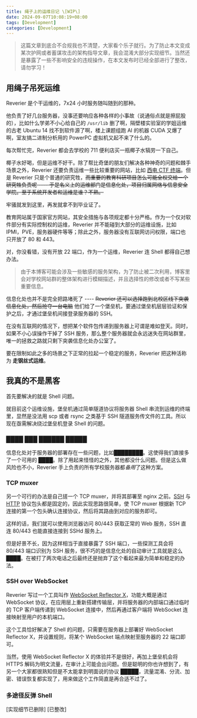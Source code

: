 ```yaml
---
title: 绳子上的运维日记 \[WIP\]
date: 2024-09-07T10:08:19+08:00
tags: [Development]
categories: [Development]
---
```


> 这篇文章到底合不合规我也不清楚，大家看个乐子就行。为了防止本文变成某次护网或者蓄谋攻击的架构指导文章，我会混淆大部分实现细节。当然还是暴露了一些不影响安全的违规操作，在本文发布时已经全部进行了整改，请勿学习！

## 用绳子吊死运维

Reverier 是个干运维的，7x24 小时服务随叫随到的那种。

他负责了好几台服务器，没事还要响应各种各样的小事故（说通俗点就是擦屁股的），比如什么学弟不小心给自己的 `/usr/lib` 删了啊，隔壁楼实验室的学姐运维的古老 Ubuntu 14 找不到软件源了啊，楼上课题组跑 AI 的机器 CUDA 又爆了啊，室友搞二进制分析用的 PowerPC 虚拟机又起不来了什么的。

每次帮忙完，Reverier 都会去学校的 711 便利店买一瓶椰子水犒劳一下自己。

椰子水好喝，但是运维不好干。除了帮比奇堡的朋友们解决各种神奇的问题和棘手场景之外，Reverier 还要负责运维一些比较重要的网站，比如 [西电 CTF 终端](https://ctf.xidian.edu.cn/)。但是 Reverier 只是个普通的研究牲，~~而重要的教育科研项目怎么可能全权交给一个研究牲负责呢 ---- 于是名义上的运维部门是信息化处，项目归属网络与信息安全学院。至于系统开发者和运维是谁？不熟。~~

牢骚就发到这里，再发就拿不到毕业证了。

教育网站属于国家官方网站，其安全措施与各项规定都十分严格。作为一个仅对软件部分有实际控制权的运维，Reverier 并不能碰到大部分的运维设施，比如 IPMI，PVE，服务器硬件等等；除此之外，服务器没有互联网访问权限，端口也只开放了 80 和 443。

对，你没看错，没有开放 22 端口，作为一个运维，Reverier 连 Shell 都得自己想办法。

> 由于本博客可能会涉及一些敏感的服务架构，为了防止被二次利用，博客里会对学校网站群的整体架构进行模糊描述，并且选择性的修改或者不写某些重要信息。

信息化处也并不是完全把路堵死了 ---- ~~Reverier 还可以选择跑到北校区线下突袭信息化处，然后抢夺一台电脑~~ 他们给了一个堡垒机，要通过堡垒机层层验证和保护之后，才通过堡垒机间接登录服务器的 SSH。

在没有互联网的情况下，想把某个软件包传递到服务器上可谓是难如登天。同时，如果不小心误操作干掉了 SSH 服务，那么整个服务器就会永远迷失在网站群里，唯一的拯救之路就只剩下突袭信息化处办公室了。

要在限制如此之多的场景之下正常的拉起一个稳定的服务，Reverier 把这种活称为 **走钢丝式运维**。

## 我真的不是黑客

首先要解决的就是 Shell 问题。

就目前这个运维设施，堡垒机通过简单隧道协议将服务器 Shell 串流到运维的终端里，显然是没法用 scp 或者 rsync 之类基于 SSH 隧道服务传文件的工具。所以现在亟需解决绕过堡垒机登录 Shell 的问题。

### ████ ███ ██████ █████

信息化处对于服务器的部署存在一些问题，比如████████。这使得我们直接多了一个可用的 ████。除了用起来怪怪的之外，其他都没什么问题。但是这么做风险也不小，Reverier 手上负责的所有学校服务器都*备用*了这种方案。

### TCP muxer

另一个可行的办法是自己搓一个 TCP muxer，并将其部署至 nginx 之前。[SSH](https://datatracker.ietf.org/doc/html/rfc4253) 与 [HTTP](https://datatracker.ietf.org/doc/html/rfc2616) 协议包头都是固定的，因此实现思路很简单，使 TCP muxer 根据新 TCP 连接的第一个包头确认连接协议，然后将其路由到对应的服务即可。

这样的话，我们就可以使用浏览器访问 80/443 获取正常的 Web 服务，SSH 直连 80/443 也能直接连接到 SSHd 服务上。

但是好景不长，因为这样相当于直接暴露了 SSH 端口，一些探测工具会将 80/443 端口识别为 SSH 服务，很不巧的是信息化处的自动审计工具就是这么████。在被打了两次电话之后最终还是抛弃了这个看起来最为简单和稳定的办法。

### SSH over WebSocket

Reverier 写过一个工具叫作 [WebSocket Reflector X](https://blog.woooo.tech/posts/wsrx_1/)，功能大概是通过 WebSocket 协议，在应用层上重新搭建传输层，并将服务器的内部端口通过临时的 TCP 客户端传递到 WebSocket 连接中，然后再通过客户端将 WebSocket 连接映射至用户的本机端口。

这个工具恰好解决了 Shell 的问题，只需要在服务器上部署好 WebSocket Reflector X，并设置规则，将某个 WebSocket 端点映射至服务器的 22 端口即可。

当然，使用 WebSocket Reflector X 的体验并不是很好，再加上堡垒机会将 HTTPS 解码为明文流量，在审计上可能会出问题。但是聪明的你也许想到了，有另一个大家都很熟知但是不太能拿到明面说的协议 █████，流量混淆、分流、加密、错误恢复都实现了，用来做这个工作简直是再合适不过了。

### 多途径反弹 Shell

\[实现细节已删除\] \[已整改\]

